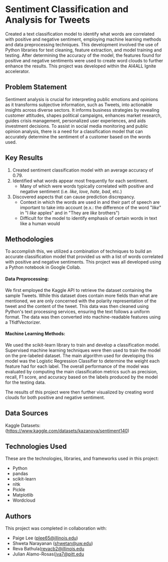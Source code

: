 # Sentiment Classification and Analysis for Tweets

Created a text classification model to identify what words are correlated with positive and negative sentiment, employing machine learning methods and data preprocessing techniques. This development involved the use of Python libraries for text cleaning, feature extraction, and model training and testing. After determining the accuracy of the model, the features found for positive and negative sentiments were used to create word clouds to further enhance the results. This project was developed within the AI4ALL Ignite accelerator.


## Problem Statement <!--- do not change this line -->

Sentiment analysis is crucial for interpreting public emotions and opinions as it transforms subjective information, such as Tweets, into actionable insights across diverse sectors. It informs business strategies by revealing customer attitudes, shapes political campaigns, enhances market research, guides crisis management, personalized user experiences, and aids investment decisions. To assist in social media monitoring and public opinion analysis, there is a need for a classification model that can accurately determine the sentiment of a customer based on the words used.

## Key Results <!--- do not change this line -->

1. Created sentiment classification model with an average accuracy of 0.79.
2. Identified what words appear most frequently for each sentiment.
      - Many of which were words typically correlated with positive and negative sentiment (i.e. *like*, *love*, *hate*, *bad*, etc.)
3. Discovered aspects that can cause prediction discrepancy.
   - Context in which the words are used in and their part of speech are important to take into account (e.x.: the difference of the word "*like*" in "I *like* apples" and in "They are *like* brothers")
   - Difficult for the model to identify emphasis of certain words in text like a human would

## Methodologies <!--- do not change this line -->

To accomplish this, we utilized a combination of techniques to build an accurate classification model that provided us with a list of words correlated with positive and negative sentiments. This project was all developed using a Python notebook in Google Collab.

#### Data Preprocessing:

We first employed the Kaggle API to retrieve the dataset containing the sample Tweets. While this dataset does contain more fields than what are mentioned, we are only concerned with the polarity representation of the tweet and the content of the tweet. This data was then cleaned using Python's text processing services, ensuring the text follows a uniform format. The data was then converted into machine-readable features using a TfidfVectorizer.

#### Machine Learning Methods:

We used the scikit-learn library to train and develop a classification model. Supervised machine learning techniques were then used to train the model on the pre-labeled dataset. The main algorithm used for developing this model was the Logistic Regression Classifier to determine the weight each feature had for each label. The overall performance of the model was evaluated by computing the main classification metrics such as precision, recall, F1 score, and accuracy based on the labels produced by the model for the testing data.

The results of this project were then further visualized by creating word clouds for both positive and negative sentiment.

## Data Sources <!--- do not change this line -->

Kaggle Datasets: (https://www.kaggle.com/datasets/kazanova/sentiment140)

## Technologies Used <!--- do not change this line -->

These are the technologies, libraries, and frameworks used in this project:
- Python
- pandas
- scikit-learn
- nltk
- Pickle
- Matplotlib
- Wordcloud

## Authors <!--- do not change this line -->

This project was completed in collaboration with:
- Paige Lee ([plee65@illinois.edu](mailto:plee65@illinois.edu))
- Shweta Narayanan ([shwetan@uw.edu](mailto:shwetan@uw.edu))
- Reva Bathula([revacb2@illinois.edu](mailto:revacb2@illinois.edu)
- Julian Alamo-Rosas([jva7@pitt.edu](mailto:jva7@pitt.edu)
  

